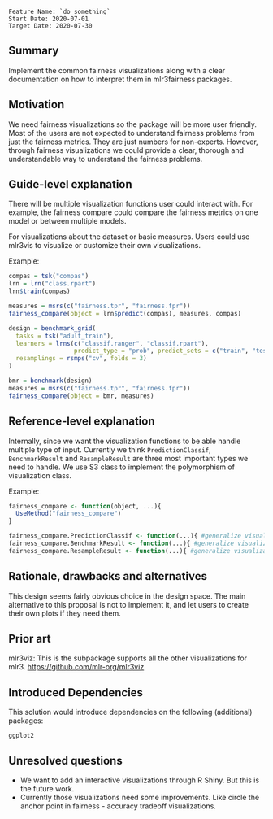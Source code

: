```
Feature Name: `do_something`
Start Date: 2020-07-01
Target Date: 2020-07-30
```

## Summary
[summary]: #summary

Implement the common fairness visualizations along with a clear documentation on how to interpret them in mlr3fairness packages.

## Motivation
[motivation]: #motivation

We need fairness visualizations so the package will be more user friendly. Most of the users are not expected to understand fairness problems from just the fairness metrics. They are just numbers for non-experts. However, through fairness visualizations we could provide a clear, thorough and understandable way to understand the fairness problems.

## Guide-level explanation
[guide-level-explanation]: #guide-level-explanation

There will be multiple visualization functions user could interact with. For example, the fairness compare could compare the fairness metrics on one model or between multiple models.

For visualizations about the dataset or basic measures. Users could use mlr3vis to visualize or customize their own visualizations.

Example:
```r
compas = tsk("compas")
lrn = lrn("class.rpart")
lrn$train(compas)

measures = msrs(c("fairness.tpr", "fairness.fpr"))
fairness_compare(object = lrn$predict(compas), measures, compas)
```

```r
design = benchmark_grid(
  tasks = tsk("adult_train"),
  learners = lrns(c("classif.ranger", "classif.rpart"),
                  predict_type = "prob", predict_sets = c("train", "test")),
  resamplings = rsmps("cv", folds = 3)
)

bmr = benchmark(design)
measures = msrs(c("fairness.tpr", "fairness.fpr"))
fairness_compare(object = bmr, measures)
```


## Reference-level explanation
[reference-level-explanation]: #reference-level-explanation

Internally, since we want the visualization functions to be able handle multiple type of input. Currently we think `PredictionClassif`, `BenchmarkResult` and `ResampleResult` are three most important types we need to handle. We use S3 class to implement the polymorphism of visualization class.

Example:
```r
fairness_compare <- function(object, ...){
  UseMethod("fairness_compare")
}

fairness_compare.PredictionClassif <- function(...){ #generalize visualization for Prediction Object }
fairness_compare.BenchmarkResult <- function(...){ #generalize visualization for Benchmark Object }
fairness_compare.ResampleResult <- function(...){ #generalize visualization for Resample Object (By converting to Benchmark)}
```

## Rationale, drawbacks and alternatives
[rationale-and-alternatives]: #rationale-and-alternatives

This design seems fairly obvious choice in the design space.
The main alternative to this proposal is not to implement it,
and let users to create their own plots if they need them.

## Prior art
[prior-art]: #prior-art

mlr3viz:
This is the subpackage supports all the other visualizations for mlr3.
https://github.com/mlr-org/mlr3viz

## Introduced Dependencies
This solution would introduce dependencies on the following (additional) packages:

```
ggplot2
```

## Unresolved questions
[unresolved-questions]: #unresolved-questions


* We want to add an interactive visualizations through R Shiny. But this is the future work.
* Currently those visualizations need some improvements. Like circle the anchor point in fairness - accuracy tradeoff visualizations.
